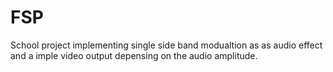# FSP
School project implementing single side band modualtion as as audio effect and a imple video output depensing on the audio amplitude.
